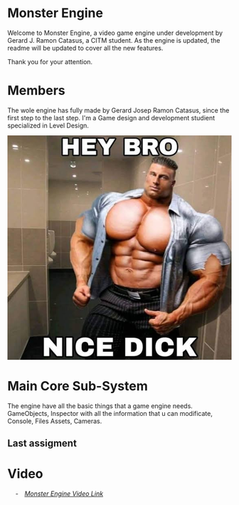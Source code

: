 # Monster Engine

Welcome to Monster Engine, a video game engine under development by Gerard J. Ramon Catasus, a CITM student.
As the engine is updated, the readme will be updated to cover all the new features.

Thank you for your attention.


# Members

The wole engine has fully made by Gerard Josep Ramon Catasus, since the first step to the last step. 
I'm a Game design and development studient specialized in Level Design.  

![](https://github.com/kramtron/Monster-Engine/blob/main/img/MeJoke.jpg)

# Main Core Sub-System

The engine have all the basic things that a game engine needs.
GameObjects, Inspector with all the information that u can modificate, Console, Files Assets, Cameras.

## Last assigment


# Video
&emsp; -&emsp;*[Monster Engine Video Link](https://youtu.be/H7VTYdYVAKU)*
